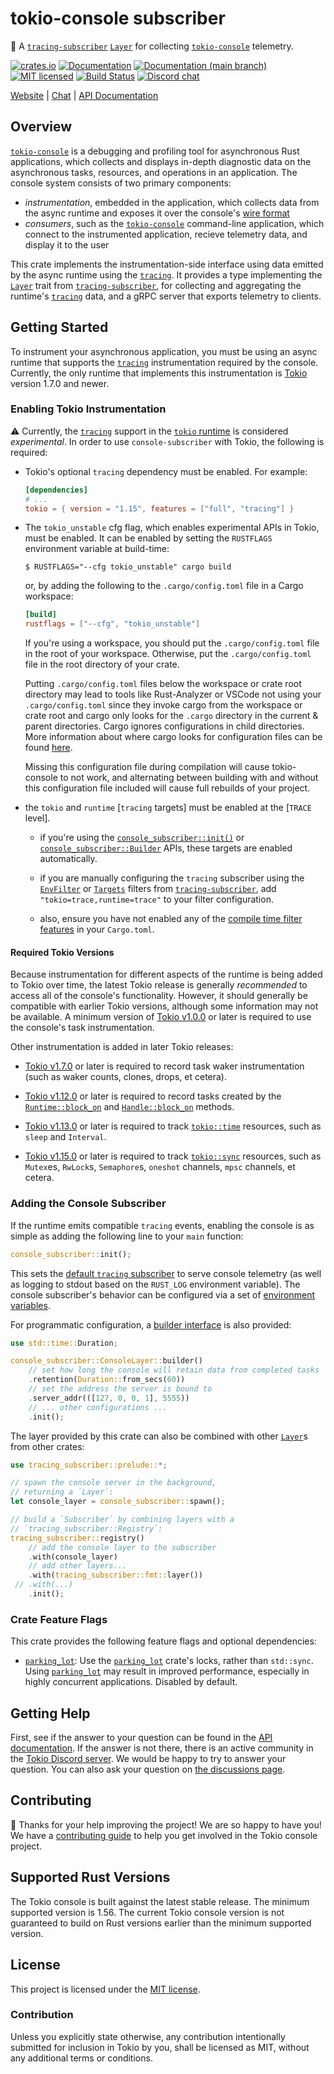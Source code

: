 # tokio-console subscriber

&#x1F4E1;&#xFE0F;  A [`tracing-subscriber`] [`Layer`] for collecting
[`tokio-console`] telemetry.

[![crates.io][crates-badge]][crates-url]
[![Documentation][docs-badge]][docs-url]
[![Documentation (`main` branch)][docs-main-badge]][docs-main-url]
[![MIT licensed][mit-badge]][mit-url]
[![Build Status][actions-badge]][actions-url]
[![Discord chat][discord-badge]][discord-url]

[Website](https://tokio.rs) | [Chat][discord-url] | [API Documentation][docs-url]

[crates-badge]: https://img.shields.io/crates/v/console-subscriber.svg
[crates-url]: https://crates.io/crates/console-subscriber
[docs-badge]: https://docs.rs/console-subscriber/badge.svg
[docs-url]: https://docs.rs/console-subscriber
[docs-main-badge]: https://img.shields.io/netlify/0e5ffd50-e1fa-416e-b147-a04dab28cfb1?label=docs%20%28main%20branch%29
[docs-main-url]: https://tokio-console.netlify.app/console_subscriber/
[mit-badge]: https://img.shields.io/badge/license-MIT-blue.svg
[mit-url]: ../LICENSE
[actions-badge]: https://github.com/tokio-rs/console/workflows/CI/badge.svg
[actions-url]:https://github.com/tokio-rs/console/actions?query=workflow%3ACI
[discord-badge]: https://img.shields.io/discord/500028886025895936?logo=discord&label=discord&logoColor=white

## Overview

[`tokio-console`] is a debugging and profiling tool for asynchronous Rust
applications, which collects and displays in-depth diagnostic data on the
asynchronous tasks, resources, and operations in an application. The console
system consists of two primary components:

* _instrumentation_, embedded in the application, which collects data from the
  async runtime and exposes it over the console's [wire format]
* _consumers_, such as the [`tokio-console`] command-line application, which
  connect to the instrumented application, recieve telemetry data, and display
  it to the user

This crate implements the instrumentation-side interface using data
emitted by the async runtime using the [`tracing`]. It provides a type
implementing the [`Layer`] trait from [`tracing-subscriber`], for collecting and
aggregating the runtime's [`tracing`] data, and a gRPC server that exports
telemetry to clients.

[wire format]: https://crates.io/crates/console-api

## Getting Started

To instrument your asynchronous application, you must be using an async runtime
that supports the [`tracing`] instrumentation required by the console.
Currently, the only runtime that implements this instrumentation is [Tokio]
version 1.7.0 and newer.

### Enabling Tokio Instrumentation

&#x26A0;&#xFE0F; Currently, the [`tracing`] support in the [`tokio`
runtime][Tokio] is considered *experimental*. In order to use
`console-subscriber` with Tokio, the following is required:

* Tokio's optional `tracing` dependency must be enabled. For example:
  ```toml
  [dependencies]
  # ...
  tokio = { version = "1.15", features = ["full", "tracing"] }
  ```

* The `tokio_unstable` cfg flag, which enables experimental APIs in Tokio, must
  be enabled. It can be enabled by setting the `RUSTFLAGS` environment variable
  at build-time:
  ```shell
  $ RUSTFLAGS="--cfg tokio_unstable" cargo build
  ```
  or, by adding the following to the `.cargo/config.toml` file in a Cargo workspace:
  ```toml
  [build]
  rustflags = ["--cfg", "tokio_unstable"]
  ```
  If you're using a workspace, you should put the `.cargo/config.toml` file in the root of your workspace.
  Otherwise, put the `.cargo/config.toml` file in the root directory of your crate.
  
  Putting `.cargo/config.toml` files below the workspace or crate root directory may lead to tools like
  Rust-Analyzer or VSCode not using your `.cargo/config.toml` since they invoke cargo from
  the workspace or crate root and cargo only looks for the `.cargo` directory in the current & parent directories.
  Cargo ignores configurations in child directories.
  More information about where cargo looks for configuration files can be found
  [here](https://doc.rust-lang.org/cargo/reference/config.html).

  Missing this configuration file during compilation will cause tokio-console to not work, and alternating
  between building with and without this configuration file included will cause
  full rebuilds of your project.

* the `tokio` and `runtime` [`tracing` targets] must be enabled at the [`TRACE`
  level].

  + if you're using the [`console_subscriber::init()`][init] or
  [`console_subscriber::Builder`][builder] APIs, these targets are enabled
  automatically.

  + if you are manually configuring the `tracing` subscriber using the
  [`EnvFilter`] or [`Targets`] filters from [`tracing-subscriber`], add
  `"tokio=trace,runtime=trace"` to your filter configuration.

  + also, ensure you have not enabled any of the [compile time filter features][compile_time_filters] in your `Cargo.toml`.
  
#### Required Tokio Versions

Because instrumentation for different aspects of the runtime is being added to
Tokio over time, the latest Tokio release is generally *recommended* to access all of
the console's functionality. However, it should generally be compatible with
earlier Tokio versions, although some information may not be available. A
minimum version of [Tokio v1.0.0] or later is required to use the console's
task instrumentation. 

Other instrumentation is added in later Tokio releases:

* [Tokio v1.7.0] or later is required to record task waker instrumentation (such
  as waker counts, clones, drops, et cetera).

* [Tokio v1.12.0] or later is required to record tasks created by the
  [`Runtime::block_on`] and [`Handle::block_on`] methods.

* [Tokio v1.13.0] or later is required to track [`tokio::time`] resources, such
  as `sleep` and `Interval`.

* [Tokio v1.15.0] or later is required to track [`tokio::sync`] resources, such
  as `Mutex`es, `RwLock`s, `Semaphore`s, `oneshot` channels, `mpsc` channels, et
  cetera. 
     
[Tokio v1.0.0]: https://github.com/tokio-rs/tokio/releases/tag/tokio-1.0.0
[Tokio v1.7.0]: https://github.com/tokio-rs/tokio/releases/tag/tokio-1.7.0
[Tokio v1.12.0]:https://github.com/tokio-rs/tokio/releases/tag/tokio-1.12.0
[`Runtime::block_on`]: https://docs.rs/tokio/1/tokio/runtime/struct.Runtime.html#method.block_on
[`Handle::block_on`]: https://docs.rs/tokio/1/tokio/runtime/struct.Handle.html#method.block_on
[Tokio v1.13.0]: https://github.com/tokio-rs/tokio/releases/tag/tokio-1.13.0
[`tokio::time`]: https://docs.rs/tokio/1/tokio/time/index.html
[Tokio v1.15.0]: https://github.com/tokio-rs/tokio/releases/tag/tokio-1.13.0
[`tokio::sync`]: https://docs.rs/tokio/1/tokio/sync/index.html
[`EnvFilter`]: https://docs.rs/tracing-subscriber/latest/tracing_subscriber/filter/struct.EnvFilter.html
[`Targets`]: https://docs.rs/tracing-subscriber/latest/tracing_subscriber/filter/targets/struct.Targets.html
[builder]: https://tokio-console.netlify.app/console_subscriber/struct.builder.html
[init]: https://tokio-console.netlify.app/console_subscriber/fn.init.html
[compile_time_filters]: https://docs.rs/tracing/latest/tracing/level_filters/index.html#compile-time-filters

### Adding the Console Subscriber

If the runtime emits compatible `tracing` events, enabling the console is as
simple as adding the following line to your `main` function:

```rust
console_subscriber::init();
```

This sets the [default `tracing` subscriber][default] to serve console telemetry
(as well as logging to stdout based on the `RUST_LOG` environment variable). The
console subscriber's behavior can be configured via a set of
[environment variables][env].

For programmatic configuration, a [builder interface][builder] is also provided:

```rust
use std::time::Duration;

console_subscriber::ConsoleLayer::builder()
    // set how long the console will retain data from completed tasks
    .retention(Duration::from_secs(60))
    // set the address the server is bound to
    .server_addr(([127, 0, 0, 1], 5555))
    // ... other configurations ...
    .init();
```

The layer provided by this crate can also be combined with other [`Layer`]s from
other crates:

```rust
use tracing_subscriber::prelude::*;

// spawn the console server in the background,
// returning a `Layer`:
let console_layer = console_subscriber::spawn();

// build a `Subscriber` by combining layers with a
// `tracing_subscriber::Registry`:
tracing_subscriber::registry()
    // add the console layer to the subscriber
    .with(console_layer)
    // add other layers...
    .with(tracing_subscriber::fmt::layer())
 // .with(...)
    .init();
```

[`tracing`]: https://crates.io/crates/tracing
[`tracing-subscriber`]: https://crates.io/crates/tracing-subscriber
[`Layer`]:https://docs.rs/tracing-subscriber/0.3/tracing_subscriber/layer/index.html
[default]: https://docs.rs/tracing/latest/tracing/#in-executables
[env]: https://docs.rs/console-subscriber/latest/console_subscriber/struct.Builder.html#method.with_default_env
[builder]: https://docs.rs/console-subscriber/latest/console_subscriber/struct.Builder.html
[`tokio-console`]: https://github.com/tokio-rs/console
[Tokio]: https://tokio.rs

### Crate Feature Flags

This crate provides the following feature flags and optional dependencies:

* [`parking_lot`]: Use the [`parking_lot`] crate's locks, rather than `std::sync`.
  Using [`parking_lot`] may result in improved performance, especially in highly
  concurrent applications. Disabled by default.

[`parking_lot`]: https://crates.io/crates/parking_lot

## Getting Help

First, see if the answer to your question can be found in the
[API documentation]. If the answer is not there, there is an active community in
the [Tokio Discord server][discord-url]. We would be happy to try to answer your
question. You can also ask your question on [the discussions page][discussions].

[API documentation]: https://docs.rs/console-subscriber
[discussions]: https://github.com/tokio-rs/console/discussions
[discord-url]: https://discord.gg/tokio

## Contributing

&#x1f388; Thanks for your help improving the project! We are so happy to have
you! We have a [contributing guide][guide] to help you get involved in the Tokio
console project.

[guide]: https://github.com/tokio-rs/console/blob/main/CONTRIBUTING.md

## Supported Rust Versions

The Tokio console is built against the latest stable release. The minimum
supported version is 1.56. The current Tokio console version is not guaranteed
to build on Rust versions earlier than the minimum supported version.

## License

This project is licensed under the [MIT license].

[MIT license]: https://github.com/tokio-rs/console/blob/main/LICENSE

### Contribution

Unless you explicitly state otherwise, any contribution intentionally submitted
for inclusion in Tokio by you, shall be licensed as MIT, without any additional
terms or conditions.
